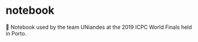 # notebook
:notebook: Notebook used by the team UNiandes at the 2019 ICPC World Finals held in Porto.
